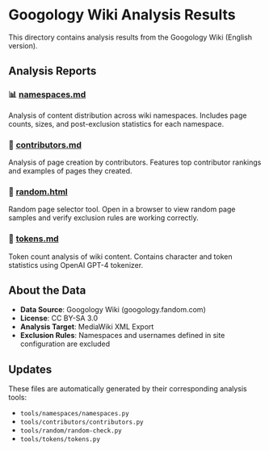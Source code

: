 # Googology Wiki Analysis Results

This directory contains analysis results from the Googology Wiki (English version).

## Analysis Reports

### 📊 [namespaces.md](namespaces.md)
Analysis of content distribution across wiki namespaces. Includes page counts, sizes, and post-exclusion statistics for each namespace.

### 👥 [contributors.md](contributors.md)
Analysis of page creation by contributors. Features top contributor rankings and examples of pages they created.

### 🎲 [random.html](random.html)
Random page selector tool. Open in a browser to view random page samples and verify exclusion rules are working correctly.

### 🔢 [tokens.md](tokens.md)
Token count analysis of wiki content. Contains character and token statistics using OpenAI GPT-4 tokenizer.

## About the Data

- **Data Source**: Googology Wiki (googology.fandom.com)
- **License**: CC BY-SA 3.0
- **Analysis Target**: MediaWiki XML Export
- **Exclusion Rules**: Namespaces and usernames defined in site configuration are excluded

## Updates

These files are automatically generated by their corresponding analysis tools:
- `tools/namespaces/namespaces.py`
- `tools/contributors/contributors.py`
- `tools/random/random-check.py`
- `tools/tokens/tokens.py`